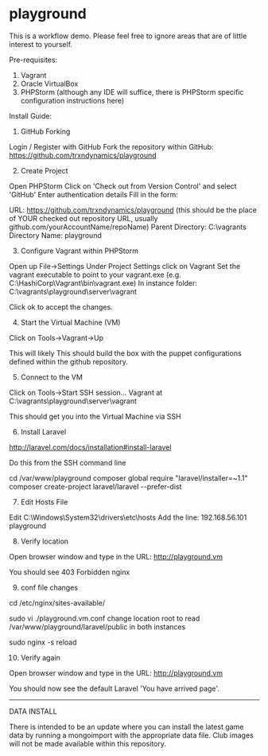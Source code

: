 playground
==========

This is a workflow demo.  Please feel free to ignore areas that are of little interest to yourself.

Pre-requisites:

1.	Vagrant
2.	Oracle VirtualBox
3.	PHPStorm (although any IDE will suffice, there is PHPStorm specific configuration instructions here)

Install Guide:

1)	GitHub Forking

Login / Register with GitHub
Fork the repository within GitHub: https://github.com/trxndynamics/playground

2)	Create Project

Open PHPStorm
Click on 'Check out from Version Control' and select 'GitHub'
Enter authentication details
Fill in the form:

URL: 				https://github.com/trxndynamics/playground	(this should be the place of YOUR checked out repository URL, usually github.com/yourAccountName/repoName)
Parent Directory: 	C:\vagrants
Directory Name:		playground

3) Configure Vagrant within PHPStorm

Open up File->Settings
Under Project Settings click on Vagrant
Set the vagrant executable to point to your vagrant.exe (e.g. C:\HashiCorp\Vagrant\bin\vagrant.exe)
In instance folder:  C:\vagrants\playground\server\vagrant

Click ok to accept the changes.

4) Start the Virtual Machine (VM)

Click on Tools->Vagrant->Up

This will likely
This should build the box with the puppet configurations defined within the github repository.

5) Connect to the VM

Click on Tools->Start SSH session...
Vagrant at C:\vagrants\playground\server\vagrant

This should get you into the Virtual Machine via SSH

6) Install Laravel

http://laravel.com/docs/installation#install-laravel

Do this from the SSH command line

cd /var/www/playground
composer global require "laravel/installer=~1.1"
composer create-project laravel/laravel --prefer-dist


7) Edit Hosts File

Edit C:\Windows\System32\drivers\etc\hosts
Add the line:
192.168.56.101	playground

8) Verify location

Open browser window and type in the URL:
http://playground.vm

You should see 403 Forbidden nginx

9) conf file changes

cd /etc/nginx/sites-available/

sudo vi ./playground.vm.conf
change location root to read /var/www/playground/laravel/public in both instances

sudo nginx -s reload

10) Verify again

Open browser window and type in the URL:
http://playground.vm

You should now see the default Laravel 'You have arrived page'.


---------------------------


DATA INSTALL

There is intended to be an update where you can install the latest game data by running a mongoimport with the appropriate data file.
Club images will not be made available within this repository.